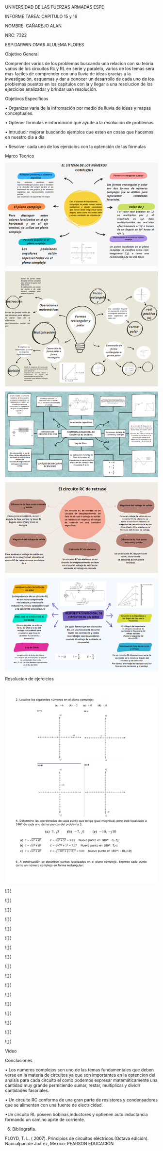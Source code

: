 UNIVERSIDAD DE LAS FUERZAS ARMADAS ESPE

INFORME TAREA: CAPITULO 15 y 16

NOMBRE: CAÑAREJO ALAN

NRC: 7322

ESP:DARWIN OMAR ALULEMA FLORES

Objetivo General 

Comprender varios de los problemas buscando una relacion con su teória varios de los circuitos Rc y RL en serie y paralelo, varios de los temas sera mas faciles de comprender con una lluvia de ideas gracias a la  investigación, esquemas y dar a conocer un desarrollo de cada uno de los problemas puestos en los capitulos  con la y llegar a una  resolucion de los  ejercicios  analizadar y brindar uan resolución.

Objetivos Específicos

• Organizar varia de la infromación por medio de lluvia de ideas y mapas conceptuales.

• Optener fórmulas e informacion que ayude a la resolución de problemas. 

• Intruducir  mejorar buscando ejemplos que esten en cosas que hacemos en nuestro dia a dia 

• Resolver cada uno de los ejercicios con la optención de las fórmulas 

Marco Téorico

![](https://github.com/aicanarejo/Informe-8/blob/main/1.png)

![](https://github.com/aicanarejo/Informe-8/blob/main/2.png)

![](https://github.com/aicanarejo/Informe-8/blob/main/3.png)

![](https://github.com/aicanarejo/Informe-8/blob/main/4.png)

![](https://github.com/aicanarejo/Informe-8/blob/main/5.png)

Resolucion de ejercicios

![](https://github.com/aicanarejo/Informe-8/blob/main/c5d73670742cc1badd6f286892b49d52-0.png)

![](

![](

![](

![](

![](

![](

![](

![](

![](

![](

![](

![](

![](

![](

![](

![](

![](

Video

Conclusiones 

• Los numeros complejos son uno de las temas fundamentales que deben verse en la materia de circuitos ya que son  importantes en la optencion del analsis  para cada circuito el como podemos expresar matemáticamente una cantidad muy grande permitiendo  sumar, restar, multiplicar y dividir cantidades fasoriales.

• Un circuito RC conforma de una gran parte de resistores  y condensadores que se alimentan con una fuente de electricidad.

•Un circuito RL poseen bobinas,inductores y optienen  auto inductancia formando un camino aprte de corriente.

6. Bibliografia.

FLOYD, T. L. ( 2007). Principios de circuitos eléctricos.(Octava edición). Naucalpan de Juárez, Mexico: PEARSON EDUCACIÓN



